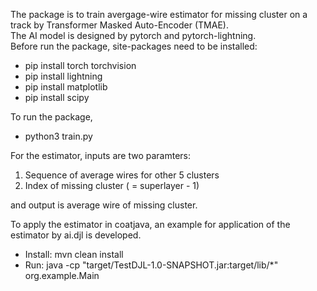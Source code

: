 The package is to train avergage-wire estimator for missing cluster on a track by Transformer Masked Auto-Encoder (TMAE).\
The AI model is designed by pytorch and pytorch-lightning.\
Before run the package, site-packages need to be installed:
- pip install torch torchvision
- pip install lightning
- pip install matplotlib
- pip install scipy
  
To run the package,
- python3 train.py

For the estimator, inputs are two paramters:
  1. Sequence of average wires for other 5 clusters
  2. Index of missing cluster ( = superlayer - 1)
     
and output is average wire of missing cluster.

To apply the estimator in coatjava, an example for application of the estimator by ai.djl is developed.
- Install: mvn clean install
- Run: java -cp "target/TestDJL-1.0-SNAPSHOT.jar:target/lib/*" org.example.Main
